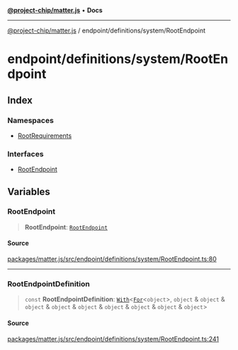 [**@project-chip/matter.js**](../../../../README.md) • **Docs**

***

[@project-chip/matter.js](../../../../modules.md) / endpoint/definitions/system/RootEndpoint

# endpoint/definitions/system/RootEndpoint

## Index

### Namespaces

- [RootRequirements](namespaces/RootRequirements/README.md)

### Interfaces

- [RootEndpoint](interfaces/RootEndpoint.md)

## Variables

### RootEndpoint

> **RootEndpoint**: [`RootEndpoint`](interfaces/RootEndpoint.md)

#### Source

[packages/matter.js/src/endpoint/definitions/system/RootEndpoint.ts:80](https://github.com/project-chip/matter.js/blob/7a8cbb56b87d4ccf34bec5a9a95ab40a1711324f/packages/matter.js/src/endpoint/definitions/system/RootEndpoint.ts#L80)

***

### RootEndpointDefinition

> `const` **RootEndpointDefinition**: [`With`](../../../../node/export/-internal-/README.md#withbsb)\<[`For`](../../../../behavior/cluster/export/-internal-/namespaces/EndpointType/README.md#fort)\<`object`\>, `object` & `object` & `object` & `object` & `object` & `object` & `object` & `object` & `object`\>

#### Source

[packages/matter.js/src/endpoint/definitions/system/RootEndpoint.ts:241](https://github.com/project-chip/matter.js/blob/7a8cbb56b87d4ccf34bec5a9a95ab40a1711324f/packages/matter.js/src/endpoint/definitions/system/RootEndpoint.ts#L241)
